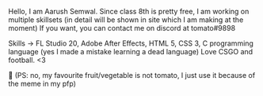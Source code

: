 Hello, I am Aarush Semwal.
Since class 8th is pretty free, I am working on multiple skillsets (in detail will be shown in site which I am making at the moment)
If you want, you can contact me on discord at tomato#9898


Skills -> FL Studio 20, Adobe After Effects, HTML 5, CSS 3, C programming language (yes I made a mistake learning a dead language) 
Love CSGO and football. <3

🍅
(PS: no, my favourite fruit/vegetable is not tomato, 
 I just use it because of the meme in my pfp) 
